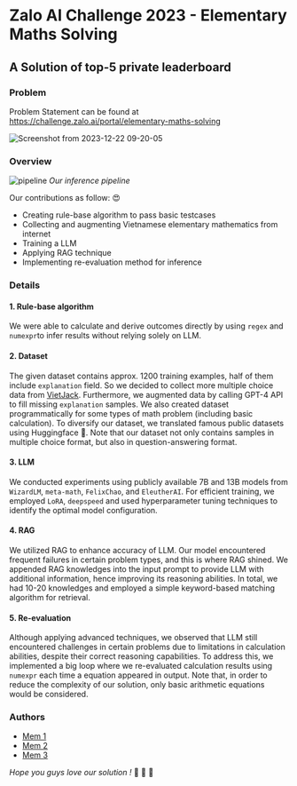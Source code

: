 # Zalo AI Challenge 2023 - Elementary Maths Solving
## A Solution of top-5 private leaderboard

### Problem
Problem Statement can be found at https://challenge.zalo.ai/portal/elementary-maths-solving

![Screenshot from 2023-12-22 09-20-05](https://github.com/duongkstn/LLM-elementary-maths-solving-pipeline/assets/25122601/ffdcba7c-5b5b-4b5f-83ba-ec24c42449e4)

### Overview
![pipeline](https://github.com/duongkstn/LLM-elementary-maths-solving-pipeline/assets/25122601/60557d49-77c3-4947-a040-2c994a1b45b0)
*Our inference pipeline*

Our contributions as follow: :heart_eyes:
- Creating rule-base algorithm to pass basic testcases
- Collecting and augmenting Vietnamese elementary mathematics from internet
- Training a LLM
- Applying RAG technique
- Implementing re-evaluation method for inference

### Details
#### 1. Rule-base algorithm

We were able to calculate and derive outcomes directly by using `regex` and `numexpr`to infer results without relying solely on LLM.

#### 2. Dataset


The given dataset contains approx. 1200 training examples, half of them include `explanation` field. So we decided to collect more multiple choice data from [VietJack](https://vietjack.me/). Furthermore, we augmented data by calling GPT-4 API to fill missing `explanation` samples.
We also created dataset programmatically for some types of math problem (including basic calculation). To diversify our dataset, we translated famous public datasets using Huggingface 🤗.
Note that our dataset not only contains samples in multiple choice format, but also in question-answering format.

#### 3. LLM

We conducted experiments using publicly available 7B and 13B models from `WizardLM`, `meta-math`, `FelixChao`, and `EleutherAI`. For efficient training, we employed `LoRA`, `deepspeed` and used hyperparameter tuning techniques to identify the optimal model configuration.

#### 4. RAG

We utilized RAG to enhance accuracy of LLM. Our model encountered frequent failures in certain problem types, and this is where RAG shined. We appended RAG knowledges into the input prompt to provide LLM with additional information, hence improving its reasoning abilities. In total, we had 10-20 knowledges and employed a simple keyword-based matching algorithm for retrieval.

#### 5. Re-evaluation

Although applying advanced techniques, we observed that LLM still encountered challenges in certain problems due to limitations in calculation abilities, despite their correct reasoning capabilities. To address this, we implemented a big loop where we re-evaluated calculation results using `numexpr` each time a equation appeared in output.
Note that, in order to reduce the complexity of our solution, only basic arithmetic equations would be considered.

### Authors

- [Mem 1](https://github.com/santapo)
- [Mem 2](https://github.com/BinhMinhs10)
- [Mem 3](https://github.com/duongkstn)


*Hope you guys love our solution !* :smiling_face_with_three_hearts: :smiling_face_with_three_hearts: :smiling_face_with_three_hearts:




